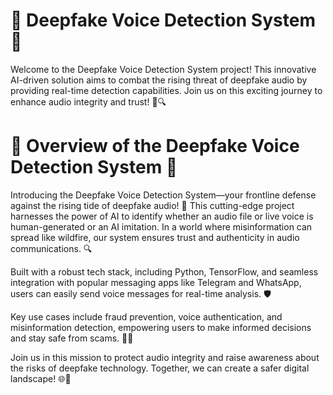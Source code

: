 # 📢 Deepfake Voice Detection System 🚀

Welcome to the Deepfake Voice Detection System project! This innovative AI-driven solution aims to combat the rising threat of deepfake audio by providing real-time detection capabilities. Join us on this exciting journey to enhance audio integrity and trust! 🎤🔍

# 🌟 Overview of the Deepfake Voice Detection System 🎤

Introducing the Deepfake Voice Detection System—your frontline defense against the rising tide of deepfake audio! 🚀 This cutting-edge project harnesses the power of AI to identify whether an audio file or live voice is human-generated or an AI imitation. In a world where misinformation can spread like wildfire, our system ensures trust and authenticity in audio communications. 🔍

Built with a robust tech stack, including Python, TensorFlow, and seamless integration with popular messaging apps like Telegram and WhatsApp, users can easily send voice messages for real-time analysis. 🛡️

Key use cases include fraud prevention, voice authentication, and misinformation detection, empowering users to make informed decisions and stay safe from scams. 💪✨

Join us in this mission to protect audio integrity and raise awareness about the risks of deepfake technology. Together, we can create a safer digital landscape! 🌐💖

